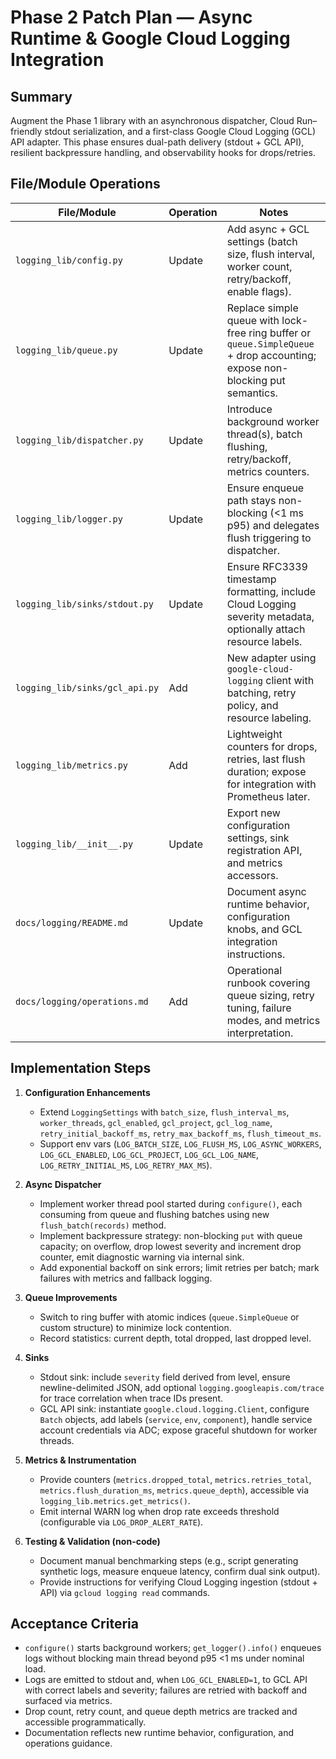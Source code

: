 # Phase 2 Patch Plan — Async Runtime & Google Cloud Logging Integration

## Summary
Augment the Phase 1 library with an asynchronous dispatcher, Cloud Run–friendly stdout serialization, and a first-class Google Cloud Logging (GCL) API adapter. This phase ensures dual-path delivery (stdout + GCL API), resilient backpressure handling, and observability hooks for drops/retries.

## File/Module Operations
| File/Module | Operation | Notes |
| --- | --- | --- |
| `logging_lib/config.py` | Update | Add async + GCL settings (batch size, flush interval, worker count, retry/backoff, enable flags). |
| `logging_lib/queue.py` | Update | Replace simple queue with lock-free ring buffer or `queue.SimpleQueue` + drop accounting; expose non-blocking put semantics. |
| `logging_lib/dispatcher.py` | Update | Introduce background worker thread(s), batch flushing, retry/backoff, metrics counters. |
| `logging_lib/logger.py` | Update | Ensure enqueue path stays non-blocking (<1 ms p95) and delegates flush triggering to dispatcher. |
| `logging_lib/sinks/stdout.py` | Update | Ensure RFC3339 timestamp formatting, include Cloud Logging severity metadata, optionally attach resource labels. |
| `logging_lib/sinks/gcl_api.py` | Add | New adapter using `google-cloud-logging` client with batching, retry policy, and resource labeling. |
| `logging_lib/metrics.py` | Add | Lightweight counters for drops, retries, last flush duration; expose for integration with Prometheus later. |
| `logging_lib/__init__.py` | Update | Export new configuration settings, sink registration API, and metrics accessors. |
| `docs/logging/README.md` | Update | Document async runtime behavior, configuration knobs, and GCL integration instructions. |
| `docs/logging/operations.md` | Add | Operational runbook covering queue sizing, retry tuning, failure modes, and metrics interpretation. |

## Implementation Steps
1. **Configuration Enhancements**
   - Extend `LoggingSettings` with `batch_size`, `flush_interval_ms`, `worker_threads`, `gcl_enabled`, `gcl_project`, `gcl_log_name`, `retry_initial_backoff_ms`, `retry_max_backoff_ms`, `flush_timeout_ms`.
   - Support env vars (`LOG_BATCH_SIZE`, `LOG_FLUSH_MS`, `LOG_ASYNC_WORKERS`, `LOG_GCL_ENABLED`, `LOG_GCL_PROJECT`, `LOG_GCL_LOG_NAME`, `LOG_RETRY_INITIAL_MS`, `LOG_RETRY_MAX_MS`).

2. **Async Dispatcher**
   - Implement worker thread pool started during `configure()`, each consuming from queue and flushing batches using new `flush_batch(records)` method.
   - Implement backpressure strategy: non-blocking `put` with queue capacity; on overflow, drop lowest severity and increment drop counter, emit diagnostic warning via internal sink.
   - Add exponential backoff on sink errors; limit retries per batch; mark failures with metrics and fallback logging.

3. **Queue Improvements**
   - Switch to ring buffer with atomic indices (`queue.SimpleQueue` or custom structure) to minimize lock contention.
   - Record statistics: current depth, total dropped, last dropped level.

4. **Sinks**
   - Stdout sink: include `severity` field derived from level, ensure newline-delimited JSON, add optional `logging.googleapis.com/trace` for trace correlation when trace IDs present.
   - GCL API sink: instantiate `google.cloud.logging.Client`, configure `Batch` objects, add labels (`service`, `env`, `component`), handle service account credentials via ADC; expose graceful shutdown for worker threads.

5. **Metrics & Instrumentation**
   - Provide counters (`metrics.dropped_total`, `metrics.retries_total`, `metrics.flush_duration_ms`, `metrics.queue_depth`), accessible via `logging_lib.metrics.get_metrics()`.
   - Emit internal WARN log when drop rate exceeds threshold (configurable via `LOG_DROP_ALERT_RATE`).

6. **Testing & Validation (non-code)**
   - Document manual benchmarking steps (e.g., script generating synthetic logs, measure enqueue latency, confirm dual sink output).
   - Provide instructions for verifying Cloud Logging ingestion (stdout + API) via `gcloud logging read` commands.

## Acceptance Criteria
- `configure()` starts background workers; `get_logger().info()` enqueues logs without blocking main thread beyond p95 <1 ms under nominal load.
- Logs are emitted to stdout and, when `LOG_GCL_ENABLED=1`, to GCL API with correct labels and severity; failures are retried with backoff and surfaced via metrics.
- Drop count, retry count, and queue depth metrics are tracked and accessible programmatically.
- Documentation reflects new runtime behavior, configuration, and operations guidance.

